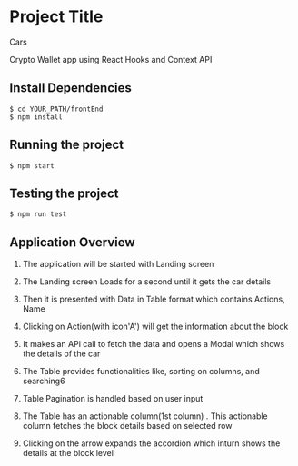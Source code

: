 # Project Title
Cars 

Crypto Wallet app using React Hooks and Context API

## Install Dependencies
    $ cd YOUR_PATH/frontEnd
    $ npm install
## Running the project

    $ npm start

## Testing the project

    $ npm run test


## Application Overview

1. The application will be started with Landing screen

2. The Landing screen Loads for a second until it gets the car  details

3. Then it is presented with Data in Table format which contains Actions, Name

4. Clicking on Action(with icon'A') will get the information about the block

5. It makes an APi call to fetch the data and opens a Modal which shows the details of the car

6. The Table provides functionalities like, sorting on columns, and searching6

7. Table Pagination is handled based on user input

8. The Table has an actionable column(1st column) . 
    This actionable column fetches the block details  based on selected row

9. Clicking on the arrow expands the accordion which inturn shows the details at the block level








